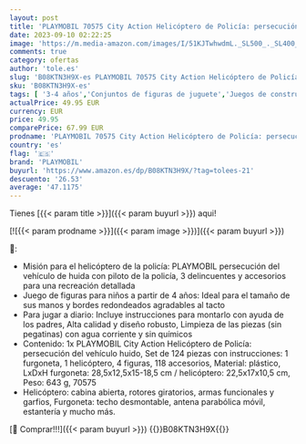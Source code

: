 ```yaml
---
layout: post
title: 'PLAYMOBIL 70575 City Action Helicóptero de Policía: persecución del vehículo huido  para niños de 4 a 10 años  Multicolor'
date: 2023-09-10 02:22:25
image: 'https://m.media-amazon.com/images/I/51KJTwhwdmL._SL500_._SL400_.jpg'
comments: true
category: ofertas
author: 'tole.es'
slug: 'B08KTN3H9X-es PLAYMOBIL 70575 City Action Helicóptero de Policía:...'
sku: 'B08KTN3H9X-es'
tags: [ '3-4 años','Conjuntos de figuras de juguete','Juegos de construcción','Juguetes','Juguetes y juegos','Muñecos y figuras','Self Service','Special Features Stores','playmobil','🇪🇸', ]
actualPrice: 49.95 EUR
currency: EUR
price: 49.95
comparePrice: 67.99 EUR
prodname: 'PLAYMOBIL 70575 City Action Helicóptero de Policía: persecución del vehículo huido  para niños de 4 a 10 años  Multicolor'
country: 'es'
flag: '🇪🇸'
brand: 'PLAYMOBIL'
buyurl: 'https://www.amazon.es/dp/B08KTN3H9X/?tag=tolees-21'
descuento: '26.53'
average: '47.1175'
---
```


Tienes [{{< param title >}}]({{< param buyurl >}}) aqui!

[![{{< param prodname >}}]({{< param image >}})]({{< param buyurl >}})

🔎:

- Misión para el helicóptero de la policía: PLAYMOBIL persecución del vehículo de huida con piloto de la policía, 3 delincuentes y accesorios para una recreación detallada
- Juego de figuras para niños a partir de 4 años: Ideal para el tamaño de sus manos y bordes redondeados agradables al tacto
- Para jugar a diario: Incluye instrucciones para montarlo con ayuda de los padres, Alta calidad y diseño robusto, Limpieza de las piezas (sin pegatinas) con agua corriente y sin químicos
- Contenido: 1x PLAYMOBIL City Action Helicóptero de Policía: persecución del vehículo huido, Set de 124 piezas con instrucciones: 1 furgoneta, 1 helicóptero, 4 figuras, 118 accesorios, Material: plástico, LxDxH furgoneta: 28,5x12,5x15-18,5 cm / helicóptero: 22,5x17x10,5 cm, Peso: 643 g, 70575
- Helicóptero: cabina abierta, rotores giratorios, armas funcionales y garfios, Furgoneta: techo desmontable, antena parabólica móvil, estantería y mucho más.

[🛒 Comprar!!!]({{< param buyurl >}})
{{<world>}}B08KTN3H9X{{</world>}}
